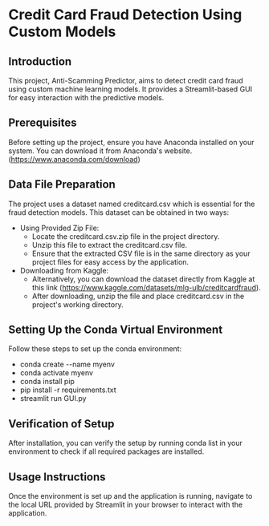 # Credit Card Fraud Detection Using Custom Models

## Introduction

This project, Anti-Scamming Predictor, aims to detect credit card fraud using custom machine learning models. It provides a Streamlit-based GUI for easy interaction with the predictive models.

## Prerequisites

Before setting up the project, ensure you have Anaconda installed on your system. You can download it from Anaconda's website. (https://www.anaconda.com/download)

## Data File Preparation

The project uses a dataset named creditcard.csv which is essential for the fraud detection models. This dataset can be obtained in two ways:

- Using Provided Zip File:
    - Locate the creditcard.csv.zip file in the project directory.
    - Unzip this file to extract the creditcard.csv file.
    - Ensure that the extracted CSV file is in the same directory as your project files for easy access by the application.
- Downloading from Kaggle:
    - Alternatively, you can download the dataset directly from Kaggle at this link (https://www.kaggle.com/datasets/mlg-ulb/creditcardfraud).
    - After downloading, unzip the file and place creditcard.csv in the project's working directory.

## Setting Up the Conda Virtual Environment

Follow these steps to set up the conda environment:

- conda create --name myenv
- conda activate myenv
- conda install pip
- pip install -r requirements.txt
- streamlit run GUI.py

## Verification of Setup

After installation, you can verify the setup by running conda list in your environment to check if all required packages are installed.

## Usage Instructions

Once the environment is set up and the application is running, navigate to the local URL provided by Streamlit in your browser to interact with the application.
